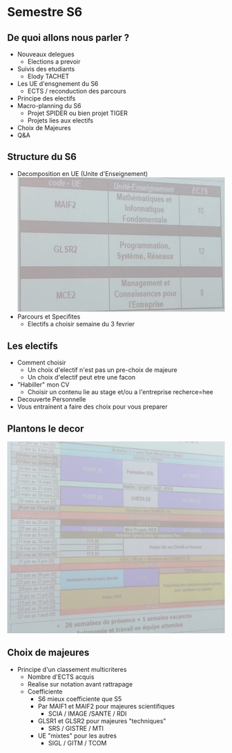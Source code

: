 # Semestre S6

## De quoi allons nous parler ?
* Nouveaux delegues
    * Elections a prevoir
* Suivis des etudiants
    * Elody TACHET
* Les UE d'ensgnement du S6
    * ECTS / reconduction des parcours
* Principe des electifs
* Macro-planning du S6
    * Projet SPIDER ou bien projet TIGER
    * Projets lies aux electifs
* Choix de Majeures
* Q&A

## Structure du S6
* Decomposition en UE (Unite d'Enseignement)
![UE](UE.jpg)
* Parcours et Specifites
    * Electifs a choisir semaine du 3 fevrier

## Les electifs
* Comment choisir
    * Un choix d'electif n'est pas un pre-choix de majeure
    * Un choix d'electif peut etre une facon
* "Habiller" mon CV
    * Choisir un contenu lie au stage et/ou a l'entreprise recherce=hee
* Decouverte Personnelle
* Vous entrainent a faire des choix pour vous preparer

## Plantons le decor
![planning](planning.jpg)

## Choix de majeures
* Principe d'un classement multicriteres
    * Nombre d'ECTS acquis
    * Realise sur notation avant rattrapage
    * Coefficiente
        * S6 mieux coefficiente que S5
        * Par MAIF1 et MAIF2 pour majeures scientifiques
            * SCIA / IMAGE /SANTE / RDI
        * GLSR1 et GLSR2 pour majeures "techniques"
            * SRS / GISTRE / MTI
        * UE "mixtes" pour les autres
            * SIGL / GITM / TCOM
